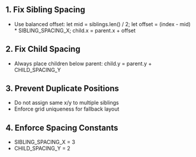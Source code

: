 ## 1. Fix Sibling Spacing
- Use balanced offset:
  let mid = siblings.len() / 2;
  let offset = (index - mid) * SIBLING_SPACING_X;
  child.x = parent.x + offset

## 2. Fix Child Spacing
- Always place children below parent:
  child.y = parent.y + CHILD_SPACING_Y

## 3. Prevent Duplicate Positions
- Do not assign same x/y to multiple siblings
- Enforce grid uniqueness for fallback layout

## 4. Enforce Spacing Constants
- SIBLING_SPACING_X = 3
- CHILD_SPACING_Y = 2


